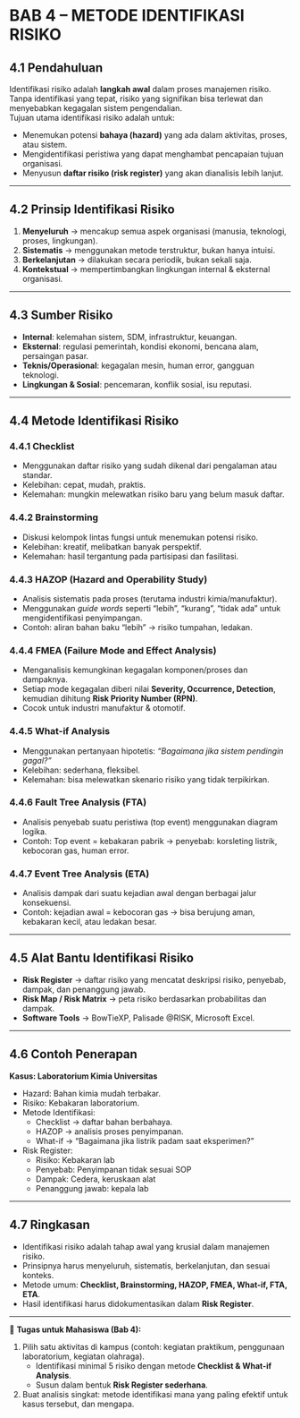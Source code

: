# **BAB 4 – METODE IDENTIFIKASI RISIKO**

## 4.1 Pendahuluan
Identifikasi risiko adalah **langkah awal** dalam proses manajemen risiko. Tanpa identifikasi yang tepat, risiko yang signifikan bisa terlewat dan menyebabkan kegagalan sistem pengendalian.  
Tujuan utama identifikasi risiko adalah untuk:
- Menemukan potensi **bahaya (hazard)** yang ada dalam aktivitas, proses, atau sistem.  
- Mengidentifikasi peristiwa yang dapat menghambat pencapaian tujuan organisasi.    
- Menyusun **daftar risiko (risk register)** yang akan dianalisis lebih lanjut.    

---
## 4.2 Prinsip Identifikasi Risiko
1. **Menyeluruh** → mencakup semua aspek organisasi (manusia, teknologi, proses, lingkungan).   
2. **Sistematis** → menggunakan metode terstruktur, bukan hanya intuisi.    
3. **Berkelanjutan** → dilakukan secara periodik, bukan sekali saja.    
4. **Kontekstual** → mempertimbangkan lingkungan internal & eksternal organisasi.    

---
## 4.3 Sumber Risiko
- **Internal**: kelemahan sistem, SDM, infrastruktur, keuangan.    
- **Eksternal**: regulasi pemerintah, kondisi ekonomi, bencana alam, persaingan pasar.    
- **Teknis/Operasional**: kegagalan mesin, human error, gangguan teknologi.    
- **Lingkungan & Sosial**: pencemaran, konflik sosial, isu reputasi.

---
## 4.4 Metode Identifikasi Risiko
### 4.4.1 **Checklist**
- Menggunakan daftar risiko yang sudah dikenal dari pengalaman atau standar.   
- Kelebihan: cepat, mudah, praktis.    
- Kelemahan: mungkin melewatkan risiko baru yang belum masuk daftar.    
### 4.4.2 **Brainstorming**
- Diskusi kelompok lintas fungsi untuk menemukan potensi risiko.    
- Kelebihan: kreatif, melibatkan banyak perspektif.    
- Kelemahan: hasil tergantung pada partisipasi dan fasilitasi.   

### 4.4.3 **HAZOP (Hazard and Operability Study)**
- Analisis sistematis pada proses (terutama industri kimia/manufaktur).    
- Menggunakan _guide words_ seperti “lebih”, “kurang”, “tidak ada” untuk mengidentifikasi penyimpangan.    
- Contoh: aliran bahan baku “lebih” → risiko tumpahan, ledakan.   

### 4.4.4 **FMEA (Failure Mode and Effect Analysis)**
- Menganalisis kemungkinan kegagalan komponen/proses dan dampaknya.    
- Setiap mode kegagalan diberi nilai **Severity, Occurrence, Detection**, kemudian dihitung **Risk Priority Number (RPN)**.    
- Cocok untuk industri manufaktur & otomotif.    

### 4.4.5 **What-if Analysis**
- Menggunakan pertanyaan hipotetis: _“Bagaimana jika sistem pendingin gagal?”_    
- Kelebihan: sederhana, fleksibel.    
- Kelemahan: bisa melewatkan skenario risiko yang tidak terpikirkan.    

### 4.4.6 **Fault Tree Analysis (FTA)**
- Analisis penyebab suatu peristiwa (top event) menggunakan diagram logika.    
- Contoh: Top event = kebakaran pabrik → penyebab: korsleting listrik, kebocoran gas, human error.    

### 4.4.7 **Event Tree Analysis (ETA)**
- Analisis dampak dari suatu kejadian awal dengan berbagai jalur konsekuensi.    
- Contoh: kejadian awal = kebocoran gas → bisa berujung aman, kebakaran kecil, atau ledakan besar.    

---

## 4.5 Alat Bantu Identifikasi Risiko
- **Risk Register** → daftar risiko yang mencatat deskripsi risiko, penyebab, dampak, dan penanggung jawab.    
- **Risk Map / Risk Matrix** → peta risiko berdasarkan probabilitas dan dampak.    
- **Software Tools** → BowTieXP, Palisade @RISK, Microsoft Excel.    

---

## 4.6 Contoh Penerapan
**Kasus: Laboratorium Kimia Universitas**
- Hazard: Bahan kimia mudah terbakar.    
- Risiko: Kebakaran laboratorium.    
- Metode Identifikasi:    
    - Checklist → daftar bahan berbahaya.        
    - HAZOP → analisis proses penyimpanan.        
    - What-if → “Bagaimana jika listrik padam saat eksperimen?”        
- Risk Register:
	- Risiko: Kebakaran lab
	- Penyebab: Penyimpanan tidak sesuai SOP
	- Dampak: Cedera, keruskaan alat
	- Penanggung jawab: kepala lab

---

## 4.7 Ringkasan
- Identifikasi risiko adalah tahap awal yang krusial dalam manajemen risiko.    
- Prinsipnya harus menyeluruh, sistematis, berkelanjutan, dan sesuai konteks.    
- Metode umum: **Checklist, Brainstorming, HAZOP, FMEA, What-if, FTA, ETA**.    
- Hasil identifikasi harus didokumentasikan dalam **Risk Register**.    

---

📌 **Tugas untuk Mahasiswa (Bab 4):**

1. Pilih satu aktivitas di kampus (contoh: kegiatan praktikum, penggunaan laboratorium, kegiatan olahraga).    
    - Identifikasi minimal 5 risiko dengan metode **Checklist & What-if Analysis**.        
    - Susun dalam bentuk **Risk Register sederhana**.        
2. Buat analisis singkat: metode identifikasi mana yang paling efektif untuk kasus tersebut, dan mengapa.    
